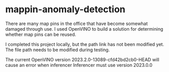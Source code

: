 # mappin-anomaly-detection
There are many map pins in the office that have become somewhat damaged through use. I used OpenVINO to build a solution for determining whether map pins can be reused.

I completed this project locally, but the path link has not been modified yet. The file path needs to be modified during testing.

The current OpenVINO version 2023.2.0-13089-cfd42bd2cb0-HEAD will cause an error when inferencer
Inferencer must use version 2023.0.0
